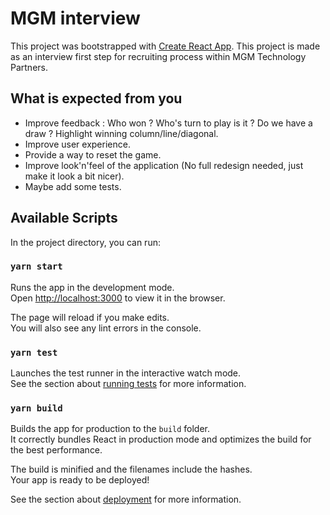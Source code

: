 # MGM interview

This project was bootstrapped with [Create React App](https://github.com/facebook/create-react-app).
This project is made as an interview first step for recruiting process within MGM Technology Partners.

## What is expected from you

* Improve feedback : Who won ? Who's turn to play is it ? Do we have a draw ? Highlight winning column/line/diagonal.
* Improve user experience.
* Provide a way to reset the game. 
* Improve look'n'feel of the application (No full redesign needed, just make it look a bit nicer).
* Maybe add some tests.

## Available Scripts

In the project directory, you can run:

### `yarn start`

Runs the app in the development mode.<br />
Open [http://localhost:3000](http://localhost:3000) to view it in the browser.

The page will reload if you make edits.<br />
You will also see any lint errors in the console.

### `yarn test`

Launches the test runner in the interactive watch mode.<br />
See the section about [running tests](https://facebook.github.io/create-react-app/docs/running-tests) for more information.

### `yarn build`

Builds the app for production to the `build` folder.<br />
It correctly bundles React in production mode and optimizes the build for the best performance.

The build is minified and the filenames include the hashes.<br />
Your app is ready to be deployed!

See the section about [deployment](https://facebook.github.io/create-react-app/docs/deployment) for more information.
